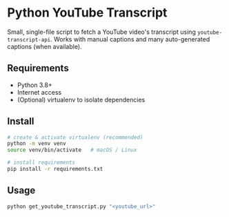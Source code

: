 # Python YouTube Transcript

Small, single-file script to fetch a YouTube video's transcript using `youtube-transcript-api`.
Works with manual captions and many auto-generated captions (when available).

## Requirements

- Python 3.8+
- Internet access
- (Optional) virtualenv to isolate dependencies

## Install

```bash
# create & activate virtualenv (recommended)
python -m venv venv
source venv/bin/activate   # macOS / Linux

# install requirements
pip install -r requirements.txt
```

## Usage

```bash
python get_youtube_transcript.py "<youtube_url>"
```